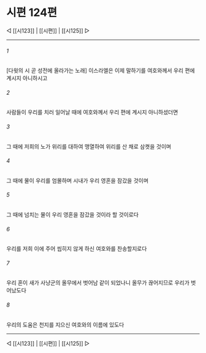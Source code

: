 ﻿# 시편 124편

◁ [[시123]] | [[시편]] | [[시125]] ▷
***

###### 1
[다윗의 시 곧 성전에 올라가는 노래] 이스라엘은 이제 말하기를 여호와께서 우리 편에 계시지 아니하시고

###### 2
사람들이 우리를 치러 일어날 때에 여호와께서 우리 편에 계시지 아니하셨더면

###### 3
그 때에 저희의 노가 위리를 대하여 맹열하여 위리를 산 채로 삼켯을 것이며

###### 4
그 때에 물이 우리를 엄몰하며 시내가 우리 영혼을 잠갔을 것이며

###### 5
그 때에 넘치는 물이 우리 영혼을 잠갔을 것이라 할 것이로다

###### 6
우리를 저희 이에 주어 씹히지 않게 하신 여호와를 찬송할지로다

###### 7
우리 혼이 새가 사냥군의 올무에서 벗어남 같이 되었나니 올무가 끊어지므로 우리가 벗어났도다

###### 8
우리의 도움은 천지를 지으신 여호와의 이름에 있도다


***
◁ [[시123]] | [[시편]] | [[시125]] ▷